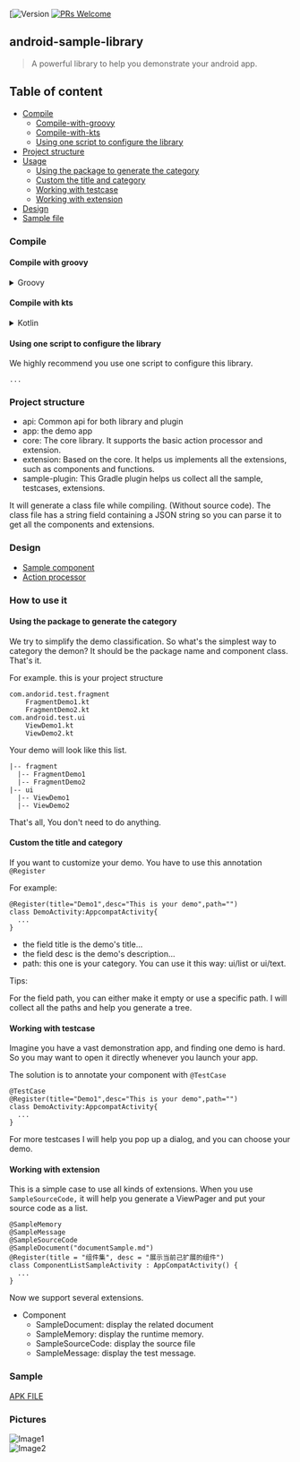[![Version]()
[![PRs Welcome](https://img.shields.io/badge/PRs-welcome-brightgreen.svg?style=flat-square)](http://makeapullrequest.com)

## android-sample-library

> A powerful library to help you demonstrate your android app.

## Table of content

- [Compile](#Compile)
  - [Compile-with-groovy](#Compile-with-groovy)
  - [Compile-with-kts](#Compile-with-kts)
  - [Using one script to configure the library](#Using-one-script-to-configure-the-library)
- [Project structure](#Project-structure)
- [Usage](#How-to-use-it)
  - [Using the package to generate the category](#Using-the-package-to-generate-the-category)
  - [Custom the title and category](#Custom-the-title-and-category)
  - [Working with testcase](#Working-with-testcase)
  - [Working with extension](#Working-with-extension)
- [Design](#Design)
- [Sample file](#Sample)

### Compile

#### Compile with groovy

<details>
<summary>Groovy</summary>

```
//Project:build.gradle ---------------
buildscript {
    ext.sample_version = '1.3.0'
    repositories {
        ...
        maven { url 'https://jitpack.io' }
    }
    dependencies {
        ...
        //Here is our plugin.
        classpath "com.github.momodae.AndroidSampleLibrary:plugin:$sample_version"
}

allprojects {
    repositories {
        maven { url 'https://jitpack.io' }
    }
}

//Project:app -------------
apply plugin: 'sample'
dependencies {
    ...
    implementation "com.github.momodae.AndroidSampleLibrary:library:$sample_version"
}
```

</details>


#### Compile with kts

<details>
<summary>Kotlin</summary>

```
//Project:build.gradle ---------------
buildscript {
    ext.sample_version = '1.3.0'
    repositories {
        ...
        maven { url 'https://jitpack.io' }
    }
    dependencies {
        ...
        //Here is our plugin.
        classpath "com.github.momodae.AndroidSampleLibrary:plugin:$sample_version"
}

allprojects {
    repositories {
        maven { url 'https://jitpack.io' }
    }
}

//Project:app -------------
apply plugin: 'sample'
dependencies {
    ...
    implementation "com.github.momodae.AndroidSampleLibrary:library:$sample_version"
}
```
</details>

#### Using one script to configure the library

We highly recommend you use one script to configure this library.

```
...
```

### Project structure

- api: Common api for both library and plugin
- app: the demo app
- core: The core library. It supports the basic action processor and extension.
- extension: Based on the core. It helps us implements all the extensions, such as components and functions.
- sample-plugin: This Gradle plugin helps us collect all the sample, testcases, extensions. 

It will generate a class file while compiling. (Without source code). The class file has a string field containing a JSON string so you can parse it to get all the components and extensions.

### Design

* [Sample component](document/sample-compoent.md)
* [Action processor](document/sample-processor.md)


### How to use it

#### Using the package to generate the category

We try to simplify the demo classification. So what's the simplest way to category the demon? It should be the package name and component class.
That's it.

For example. this is your project structure

```
com.andorid.test.fragment
    FragmentDemo1.kt
    FragmentDemo2.kt
com.android.test.ui
    ViewDemo1.kt
    ViewDemo2.kt
```

Your demo will look like this list.

```
|-- fragment
  |-- FragmentDemo1
  |-- FragmentDemo2
|-- ui
  |-- ViewDemo1
  |-- ViewDemo2
```

That's all, You don't need to do anything.

#### Custom the title and category

If you want to customize your demo. You have to use this annotation `@Register`

For example:

```
@Register(title="Demo1",desc="This is your demo",path="")
class DemoActivity:AppcompatActivity{
  ...
}
```

* the field title is the demo's title...
* the field desc is the demo's description...
* path: this one is your category. You can use it this way: ui/list or ui/text.

Tips:

For the field path, you can either make it empty or use a specific path. I will collect all the paths and help you generate a tree.

#### Working with testcase

Imagine you have a vast demonstration app, and finding one demo is hard. So you may want to open it directly whenever you launch your app.

The solution is to annotate your component with `@TestCase`

```
@TestCase
@Register(title="Demo1",desc="This is your demo",path="")
class DemoActivity:AppcompatActivity{
  ...
}
```

For more testcases I will help you pop up a dialog, and you can choose your demo.

#### Working with extension

This is a simple case to use all kinds of extensions.
When you use `SampleSourceCode,` it will help you generate a ViewPager and put your source code as a list.

```
@SampleMemory
@SampleMessage
@SampleSourceCode
@SampleDocument("documentSample.md")
@Register(title = "组件集", desc = "展示当前己扩展的组件")
class ComponentListSampleActivity : AppCompatActivity() {
  ...
}
```

Now we support several extensions.

* Component
  * SampleDocument: display the related document
  * SampleMemory: display the runtime memory.
  * SampleSourceCode: display the source file
  * SampleMessage: display the test message.

### Sample
[APK FILE](https://github.com/momodae/LibraryResources/blob/master/AndroidSampleLibrary/file/app-debug.apk?raw=true)

### Pictures

![Image1](https://github.com/momodae/LibraryResources/blob/master/AndroidSampleLibrary/image/image1.gif?raw=true)<br>
![Image2](https://github.com/momodae/LibraryResources/blob/master/AndroidSampleLibrary/image/image2.gif?raw=true)<br>

